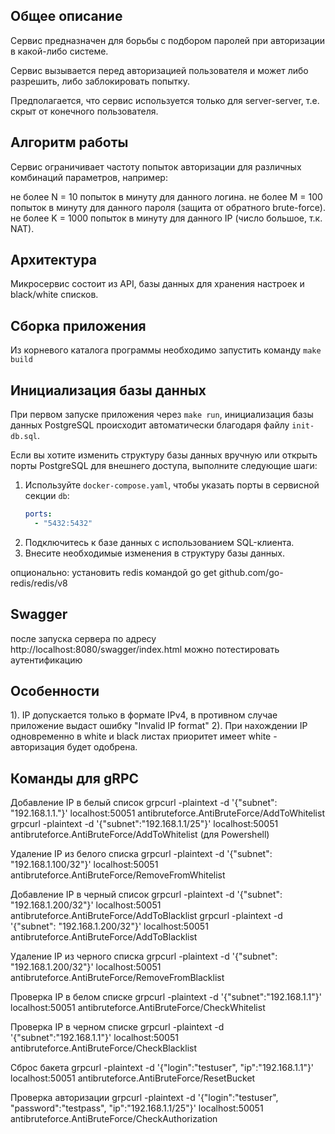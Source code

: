 ## Общее описание
Сервис предназначен для борьбы с подбором паролей при авторизации в какой-либо системе.

Сервис вызывается перед авторизацией пользователя и может либо разрешить, либо заблокировать попытку.

Предполагается, что сервис используется только для server-server, т.е. скрыт от конечного пользователя.

## Алгоритм работы
Сервис ограничивает частоту попыток авторизации для различных комбинаций параметров, например:

не более N = 10 попыток в минуту для данного логина.
не более M = 100 попыток в минуту для данного пароля (защита от обратного brute-force).
не более K = 1000 попыток в минуту для данного IP (число большое, т.к. NAT).

## Архитектура
Микросервис состоит из API, базы данных для хранения настроек и black/white списков. 

## Сборка приложения
Из корневого каталога программы необходимо запустить команду `make build`

## Инициализация базы данных
При первом запуске приложения через `make run`, инициализация базы данных PostgreSQL происходит автоматически
благодаря файлу `init-db.sql`.

Если вы хотите изменить структуру базы данных вручную или открыть порты PostgreSQL для внешнего доступа,
выполните следующие шаги:

1. Используйте `docker-compose.yaml`, чтобы указать порты в сервисной секции `db`:
   ```yaml
   ports:
     - "5432:5432"
   ```
2. Подключитесь к базе данных с использованием SQL-клиента.
3. Внесите необходимые изменения в структуру базы данных.

опционально: установить redis командой go get github.com/go-redis/redis/v8


## Swagger
после запуска сервера по адресу http://localhost:8080/swagger/index.html можно потестировать аутентификацию

## Особенности
1). IP допускается только в формате IPv4, в противном случае приложение выдаст ошибку "Invalid IP format"
2). При нахождении IP одновременно в white и black листах приоритет имеет white - авторизация будет одобрена.

## Команды для gRPC

Добавление IP в белый список
grpcurl -plaintext -d '{"subnet": "192.168.1.1."}' localhost:50051 antibruteforce.AntiBruteForce/AddToWhitelist
grpcurl -plaintext -d '{\"subnet\":\"192.168.1.1/25\"}' localhost:50051 antibruteforce.AntiBruteForce/AddToWhitelist (для Powershell)

Удаление IP из белого списка
grpcurl -plaintext -d '{"subnet": "192.168.1.100/32"}' localhost:50051 antibruteforce.AntiBruteForce/RemoveFromWhitelist

Добавление IP в черный список
grpcurl -plaintext -d '{"subnet": "192.168.1.200/32"}' localhost:50051 antibruteforce.AntiBruteForce/AddToBlacklist
grpcurl -plaintext -d '{\"subnet\": \"192.168.1.200/32\"}' localhost:50051 antibruteforce.AntiBruteForce/AddToBlacklist

Удаление IP из черного списка
grpcurl -plaintext -d '{"subnet": "192.168.1.200/32"}' localhost:50051 antibruteforce.AntiBruteForce/RemoveFromBlacklist

Проверка IP в белом списке
grpcurl -plaintext -d '{\"subnet\":\"192.168.1.1\"}' localhost:50051 antibruteforce.AntiBruteForce/CheckWhitelist

Проверка IP в черном списке
grpcurl -plaintext -d '{\"subnet\":\"192.168.1.1\"}' localhost:50051 antibruteforce.AntiBruteForce/CheckBlacklist

Сброс бакета
grpcurl -plaintext -d '{\"login\":\"testuser\", \"ip\":\"192.168.1.1\"}' localhost:50051 antibruteforce.AntiBruteForce/ResetBucket

Проверка авторизации
grpcurl -plaintext -d '{\"login\":\"testuser\", \"password\":\"testpass\", \"ip\":\"192.168.1.1/25\"}' localhost:50051 antibruteforce.AntiBruteForce/CheckAuthorization
